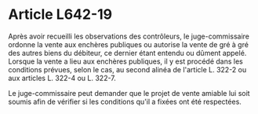 # Article L642-19

Après avoir recueilli les observations des contrôleurs, le juge-commissaire ordonne la vente aux enchères publiques ou autorise la vente de gré à gré des autres biens du débiteur, ce dernier étant entendu ou dûment appelé. Lorsque la vente a lieu aux enchères publiques, il y est procédé dans les conditions prévues, selon le cas, au second alinéa de l'article L. 322-2 ou aux articles L. 322-4 ou L. 322-7.

Le juge-commissaire peut demander que le projet de vente amiable lui soit soumis afin de vérifier si les conditions qu'il a fixées ont été respectées.
